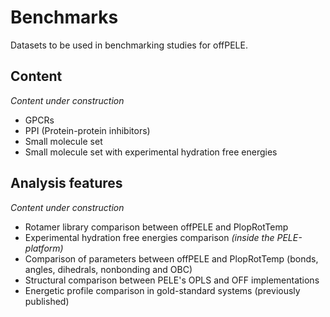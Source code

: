 # Benchmarks
Datasets to be used in benchmarking studies for offPELE.

## Content
_Content under construction_
- GPCRs
- PPI (Protein-protein inhibitors)
- Small molecule set
- Small molecule set with experimental hydration free energies

## Analysis features
_Content under construction_
- Rotamer library comparison between offPELE and PlopRotTemp
- Experimental hydration free energies comparison _(inside the PELE-platform)_
- Comparison of parameters between offPELE and PlopRotTemp (bonds, angles, dihedrals, nonbonding and OBC)
- Structural comparison between PELE's OPLS and OFF implementations
- Energetic profile comparison in gold-standard systems (previously published)
